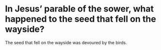 # In Jesus’ parable of the sower, what happened to the seed that fell on the wayside?

The seed that fell on the wayside was devoured by the birds.
